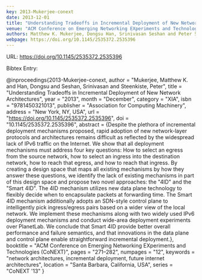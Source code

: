 ```yaml
---
key: 2013-Mukerjee-conext
date: 2013-12-01
title: "Understanding Tradeoffs in Incremental Deployment of New Network Architectures"
venue: "ACM Conference on Emerging Networking EXperiments and Technologies (CoNEXT)"
authors: Matthew K. Mukerjee, Dongsu Han, Srinivasan Seshan and Peter Steenkiste
webpage: https://doi.org/10.1145/2535372.2535396
---
```


URL: https://doi.org/10.1145/2535372.2535396

Bibtex Entry:

@inproceedings{2013-Mukerjee-conext,
    author = "Mukerjee, Matthew K. and Han, Dongsu and Seshan, Srinivasan and Steenkiste, Peter",
    title = "Understanding Tradeoffs in Incremental Deployment of New Network Architectures",
    year = "2013",
    month = "December",
    category = "XIA",
    isbn = "9781450321013",
    publisher = "Association for Computing Machinery",
    address = "New York, NY, USA",
    url = "https://doi.org/10.1145/2535372.2535396",
    doi = "10.1145/2535372.2535396",
    abstract = {Despite the plethora of incremental deployment mechanisms proposed, rapid adoption of new network-layer protocols and architectures remains difficult as reflected by the widespread lack of IPv6 traffic on the Internet. We show that all deployment mechanisms must address four key questions: How to select an egress from the source network, how to select an ingress into the destination network, how to reach that egress, and how to reach that ingress. By creating a design space that maps all existing mechanisms by how they answer these questions, we identify the lack of existing mechanisms in part of this design space and propose two novel approaches: the "4ID" and the "Smart 4ID". The 4ID mechanism utilizes new data plane technology to flexibly decide when to encapsulate packets at forwarding time. The Smart 4ID mechanism additionally adopts an SDN-style control plane to intelligently pick ingress/egress pairs based on a wider view of the local network. We implement these mechanisms along with two widely used IPv6 deployment mechanisms and conduct wide-area deployment experiments over PlanetLab. We conclude that Smart 4ID provide better overall performance and failure semantics, and that innovations in the data plane and control plane enable straightforward incremental deployment.},
    booktitle = "ACM Conference on Emerging Networking EXperiments and Technologies (CoNEXT)",
    pages = "271–282",
    numpages = "12",
    keywords = "network architectures, incremental deployment, future internet architectures",
    location = "Santa Barbara, California, USA",
    series = "CoNEXT '13"
}

